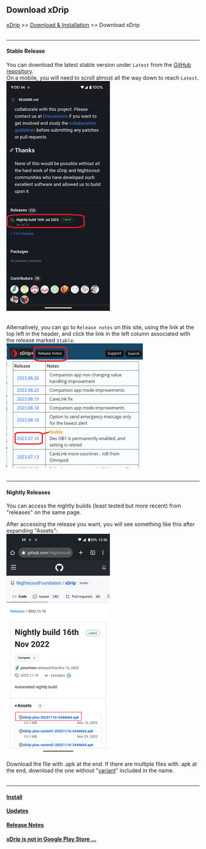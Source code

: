 ## Download xDrip  
[xDrip](../README.md) >> [Download & Installation](./Installation_page.md) >> Download xDrip  
<br/>  
  
---  
  
#### **Stable Release**  
You can download the latest stable version under `Latest` from the [GitHub repository](https://github.com/NightscoutFoundation/xDrip).  
On a mobile, you will need to scroll almost all the way down to reach `Latest`.  
![](./images/Latest_mobile.png)  
<br/>  

Alternatively, you can go to `Release notes` on this site, using the link at the top left in the header, and click the link in the left column associated with the release marked `Stable`.  
![](./images/StableReleaseNotes.png)  
<br/>  
  
---  
  
#### **Nightly Releases**  
You can access the nightly builds (least tested but more recent) from "releases" on the same page.  
  
After accessing the release you want, you will see something like this after expanding "Assets":  
![](./images/apk.png)  
    
Download the file with .apk at the end.  If there are multiple files with .apk at the end, download the one without "[variant](./Variants.md)" included in the name.  
<br/>  
  
---  
  
#### [Install](./Install.md)
#### [Updates](./Updates.md)
#### [Release Notes](./ReleaseNotes.md)
#### [xDrip is not in Google Play Store ...](./App-store.md)
